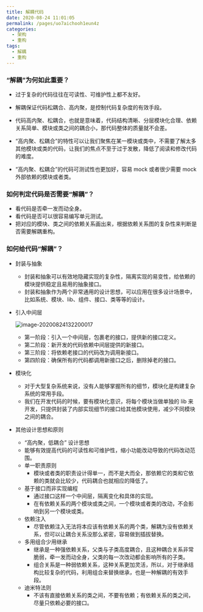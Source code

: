 ```yaml
---
title: 解耦代码
date: 2020-08-24 11:01:05
permalink: /pages/uo7aichooh1eun4z
categories: 
  - 架构
  - 重构
tags: 
  - 解耦
  - 重构
---
```


### “解耦”为何如此重要？

- 过于复杂的代码往往在可读性、可维护性上都不友好。

- 解耦保证代码松耦合、高内聚，是控制代码复杂度的有效手段。
- 代码高内聚、松耦合，也就是意味着，代码结构清晰、分层模块化合理、依赖关系简单、模块或类之间的耦合小，那代码整体的质量就不会差。
- “高内聚、松耦合”的特性可以让我们聚焦在某一模块或类中，不需要了解太多其他模块或类的代码，让我们的焦点不至于过于发散，降低了阅读和修改代码的难度。
- “高内聚、松耦合”的代码可测试性也更加好，容易 mock 或者很少需要 mock 外部依赖的模块或者类。

### 如何判定代码是否需要“解耦”？

- 看代码是否牵一发而动全身。
- 看代码是否可以很容易编写单元测试。
- 把对应的模块、类之间的依赖关系画出来，根据依赖关系图的复杂性来判断是否需要解耦重构。

### 如何给代码“解耦”？

- 封装与抽象

  - 封装和抽象可以有效地隐藏实现的复杂性，隔离实现的易变性，给依赖的模块提供稳定且易用的抽象接口。
  - 封装和抽象作为两个非常通用的设计思想，可以应用在很多设计场景中，比如系统、模块、lib、组件、接口、类等等的设计。

- 引入中间层

  ![image-20200824132200017](https://cdn.jsdelivr.net/gh/HoldDie/img/20200824132201.png)

  - 第一阶段：引入一个中间层，包裹老的接口，提供新的接口定义。
  - 第二阶段：新开发的代码依赖中间层提供的新接口。
  - 第三阶段：将依赖老接口的代码改为调用新接口。
  - 第四阶段：确保所有的代码都调用新接口之后，删除掉老的接口。

- 模块化

  - 对于大型复杂系统来说，没有人能够掌握所有的细节，模块化是构建复杂系统的常用手段。
  - 我们在开发代码的时候，要有模块化意识，将每个模块当做单独的 lib 来开发，只提供封装了内部实现细节的接口给其他模块使用，减少不同模块之间的耦合。

- 其他设计思想和原则

  -  “高内聚，低耦合” 设计思想
    - 能够有效提高代码的可读性和可维护性，缩小功能改动导致的代码改动范围。
  - 单一职责原则
    - 模块或者类的职责设计得单一，而不是大而全，那依赖它的类和它依赖的类就会比较少，代码耦合也就相应的降低了。
  - 基于接口而非实现编程
    - 通过接口这样一个中间层，隔离变化和具体的实现。
    - 在有依赖关系的两个模块或类之间，一个模块或者类的改动，不会影响到另一个模块或类。
  - 依赖注入
    - 尽管依赖注入无法将本应该有依赖关系的两个类，解耦为没有依赖关系，但可以让耦合关系没那么紧密，容易做到插拔替换。
  - 多用组合少用继承
    - 继承是一种强依赖关系，父类与子类高度耦合，且这种耦合关系非常脆弱，牵一发而动全身，父类的每一次改动都会影响所有的子类。
    - 组合关系是一种弱依赖关系，这种关系更加灵活，所以，对于继承结构比较复杂的代码，利用组合来替换继承，也是一种解耦的有效手段。
  - 迪米特法则
    - 不该有直接依赖关系的类之间，不要有依赖；有依赖关系的类之间，尽量只依赖必要的接口。